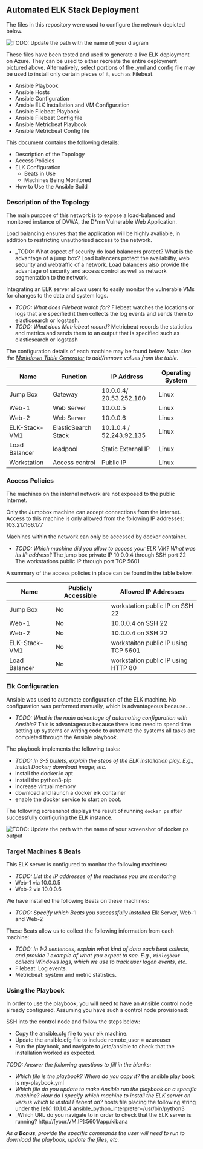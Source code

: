 ## Automated ELK Stack Deployment

The files in this repository were used to configure the network depicted below.

![TODO: Update the path with the name of your diagram](Images/diagram_filename.png)

These files have been tested and used to generate a live ELK deployment on Azure. They can be used to either recreate the entire deployment pictured above. Alternatively, select portions of the .yml and config file may be used to install only certain pieces of it, such as Filebeat.

  - Ansible Playbook
  - Ansible Hosts
  - Ansible Configuration
  - Ansible ELK Installation and VM Configuration
  - Ansible Filebeat Playbook
  - Ansible Filebeat Config file
  - Ansible Metricbeat Playbook
  - Ansible Metricbeat Config file

This document contains the following details:
- Description of the Topology
- Access Policies
- ELK Configuration
  - Beats in Use
  - Machines Being Monitored
- How to Use the Ansible Build


### Description of the Topology

The main purpose of this network is to expose a load-balanced and monitored instance of DVWA, the D*mn Vulnerable Web Application.

Load balancing ensures that the application will be highly avaliable, in addition to restricting unauthorised access to the network.
- _TODO: What aspect of security do load balancers protect? What is the advantage of a jump box?
Load balancers protect the availabiltiy, web security and webtraffic of a network.
Load balancers also provide the advantage of security and access control as well as network segmentation to the network.

Integrating an ELK server allows users to easily monitor the vulnerable VMs for changes to the data and system logs.
- _TODO: What does Filebeat watch for?_
Filebeat watches the locations or logs that are specified it then collects the log events and sends them to elasticsearch or logstash.
- _TODO: What does Metricbeat record?_
Metricbeat records the statictics and metrics and sends them to an output that is specified such as elasticsearch or logstash


The configuration details of each machine may be found below.
_Note: Use the [Markdown Table Generator](http://www.tablesgenerator.com/markdown_tables) to add/remove values from the table_.

| Name          | Function            | IP Address                 | Operating System |
|---------------|---------------------|----------------------------|------------------|
| Jump Box      | Gateway             | 10.0.0.4/ 20.53.252.160    | Linux            |
| Web-1         | Web Server          | 10.0.0.5                   | Linux            |
| Web-2         | Web Server          | 10.0.0.6                   | Linux            |
| ELK-Stack-VM1 | ElasticSearch Stack | 10.1.0.4 / 52.243.92.135   | Linux            |
| Load Balancer | loadpool            | Static External IP         | Linux            |
| Workstation   | Access control      | Public IP                  | Linux            |

### Access Policies

The machines on the internal network are not exposed to the public Internet. 

Only the Jumpbox machine can accept connections from the Internet. Access to this machine is only allowed from the following IP addresses: 103.217.166.177


Machines within the network can only be accessed by docker container.
- _TODO: Which machine did you allow to access your ELK VM? What was its IP address?_
The jump box private IP 10.0.0.4 through SSH port 22
The workstations public IP through port TCP 5601

A summary of the access policies in place can be found in the table below.

| Name          | Publicly Accessible | Allowed IP Addresses                |
|---------------|---------------------|-------------------------------------|
| Jump Box      | No                  | workstation public IP on SSH 22     |
| Web-1         | No                  | 10.0.0.4 on SSH 22                  |
| Web-2         | No                  | 10.0.0.4 on SSH 22                  |
| ELK-Stack-VM1 | No                  | workstaiton public IP using TCP 5601|
| Load Balancer | No                  | workstation public IP using HTTP 80 |


### Elk Configuration

Ansible was used to automate configuration of the ELK machine. No configuration was performed manually, which is advantageous because...
- _TODO: What is the main advantage of automating configuration with Ansible?_
This is advantageous because there is no need to spend time setting up systems or writing code to automate the systems all tasks are completed through the Ansible playbook.

The playbook implements the following tasks:
- _TODO: In 3-5 bullets, explain the steps of the ELK installation play. E.g., install Docker; download image; etc._
- install the docker.io apt
- install the python3-pip
- increase virtual memory
- download and launch a docker elk container
- enable the docker service to start on boot.

The following screenshot displays the result of running `docker ps` after successfully configuring the ELK instance.

![TODO: Update the path with the name of your screenshot of docker ps output](Images/docker_ps_output.png)

### Target Machines & Beats
This ELK server is configured to monitor the following machines:
- _TODO: List the IP addresses of the machines you are monitoring_
- Web-1 via 10.0.0.5
- Web-2 via 10.0.0.6

We have installed the following Beats on these machines:
- _TODO: Specify which Beats you successfully installed_
Elk Server, Web-1 and Web-2

These Beats allow us to collect the following information from each machine:
- _TODO: In 1-2 sentences, explain what kind of data each beat collects, and provide 1 example of what you expect to see. E.g., `Winlogbeat` collects Windows logs, which we use to track user logon events, etc._
- Filebeat: Log events.
- Metricbeat: system and metric statistics.

### Using the Playbook
In order to use the playbook, you will need to have an Ansible control node already configured. Assuming you have such a control node provisioned: 

SSH into the control node and follow the steps below:
- Copy the ansible.cfg file to your elk machine.
- Update the ansible.cfg file to include remote_user = azureuser
- Run the playbook, and navigate to /etc/ansible to check that the installation worked as expected.

_TODO: Answer the following questions to fill in the blanks:_
- _Which file is the playbook? Where do you copy it?_
the ansible play book is my-playbook.yml
- _Which file do you update to make Ansible run the playbook on a specific machine? How do I specify which machine to install the ELK server on versus which to install Filebeat on?_
hosts file placing the following string under the [elk] 10.1.0.4 ansible_python_interpreter=/usr/bin/python3
- _Which URL do you navigate to in order to check that the ELK server is running?
http://[your.VM.IP]:5601/app/kibana

_As a **Bonus**, provide the specific commands the user will need to run to download the playbook, update the files, etc._